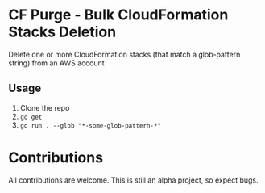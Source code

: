 # CF Purge - Bulk CloudFormation Stacks Deletion

Delete one or more CloudFormation stacks (that match a glob-pattern string) from an AWS account

## Usage

1. Clone the repo
2. `go get`
3. `go run . --glob "*-some-glob-pattern-*"`

# Contributions

All contributions are welcome. This is still an alpha project, so expect bugs.
